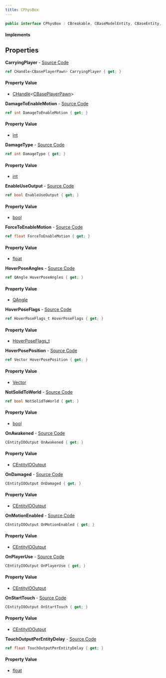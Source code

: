 ```yaml
---
title: CPhysBox
---
```


```csharp
public interface CPhysBox : CBreakable, CBaseModelEntity, CBaseEntity, CEntityInstance, ISchemaClass<CEntityInstance>, ISchemaClass<CBaseEntity>, ISchemaClass<CBaseModelEntity>, ISchemaClass<CBreakable>, ISchemaClass<CPhysBox>, ISchemaField, ISchemaClass, INativeHandle
```

#### Implements

## Properties

**CarryingPlayer** - [Source Code](https://github.com/swiftly-solution/swiftlys2/blob/main/managed/src/SwiftlyS2.Generated/Schemas/Interfaces/CPhysBox.cs#L44)

```csharp
ref CHandle<CBasePlayerPawn> CarryingPlayer { get; }
```

#### Property Value

- [CHandle](/docs/api/shared/natives/chandle-1)<[CBasePlayerPawn](/docs/api/shared/schemadefinitions/cbaseplayerpawn)>

**DamageToEnableMotion** - [Source Code](https://github.com/swiftly-solution/swiftlys2/blob/main/managed/src/SwiftlyS2.Generated/Schemas/Interfaces/CPhysBox.cs#L18)

```csharp
ref int DamageToEnableMotion { get; }
```

#### Property Value

- [int](https://learn.microsoft.com/dotnet/api/system.int32)

**DamageType** - [Source Code](https://github.com/swiftly-solution/swiftlys2/blob/main/managed/src/SwiftlyS2.Generated/Schemas/Interfaces/CPhysBox.cs#L16)

```csharp
ref int DamageType { get; }
```

#### Property Value

- [int](https://learn.microsoft.com/dotnet/api/system.int32)

**EnableUseOutput** - [Source Code](https://github.com/swiftly-solution/swiftlys2/blob/main/managed/src/SwiftlyS2.Generated/Schemas/Interfaces/CPhysBox.cs#L28)

```csharp
ref bool EnableUseOutput { get; }
```

#### Property Value

- [bool](https://learn.microsoft.com/dotnet/api/system.boolean)

**ForceToEnableMotion** - [Source Code](https://github.com/swiftly-solution/swiftlys2/blob/main/managed/src/SwiftlyS2.Generated/Schemas/Interfaces/CPhysBox.cs#L20)

```csharp
ref float ForceToEnableMotion { get; }
```

#### Property Value

- [float](https://learn.microsoft.com/dotnet/api/system.single)

**HoverPoseAngles** - [Source Code](https://github.com/swiftly-solution/swiftlys2/blob/main/managed/src/SwiftlyS2.Generated/Schemas/Interfaces/CPhysBox.cs#L24)

```csharp
ref QAngle HoverPoseAngles { get; }
```

#### Property Value

- [QAngle](/docs/api/shared/natives/qangle)

**HoverPoseFlags** - [Source Code](https://github.com/swiftly-solution/swiftlys2/blob/main/managed/src/SwiftlyS2.Generated/Schemas/Interfaces/CPhysBox.cs#L30)

```csharp
ref HoverPoseFlags_t HoverPoseFlags { get; }
```

#### Property Value

- [HoverPoseFlags_t](/docs/api/shared/schemadefinitions/hoverposeflags_t)

**HoverPosePosition** - [Source Code](https://github.com/swiftly-solution/swiftlys2/blob/main/managed/src/SwiftlyS2.Generated/Schemas/Interfaces/CPhysBox.cs#L22)

```csharp
ref Vector HoverPosePosition { get; }
```

#### Property Value

- [Vector](/docs/api/shared/natives/vector)

**NotSolidToWorld** - [Source Code](https://github.com/swiftly-solution/swiftlys2/blob/main/managed/src/SwiftlyS2.Generated/Schemas/Interfaces/CPhysBox.cs#L26)

```csharp
ref bool NotSolidToWorld { get; }
```

#### Property Value

- [bool](https://learn.microsoft.com/dotnet/api/system.boolean)

**OnAwakened** - [Source Code](https://github.com/swiftly-solution/swiftlys2/blob/main/managed/src/SwiftlyS2.Generated/Schemas/Interfaces/CPhysBox.cs#L36)

```csharp
CEntityIOOutput OnAwakened { get; }
```

#### Property Value

- [CEntityIOOutput](/docs/api/shared/schemadefinitions/centityiooutput)

**OnDamaged** - [Source Code](https://github.com/swiftly-solution/swiftlys2/blob/main/managed/src/SwiftlyS2.Generated/Schemas/Interfaces/CPhysBox.cs#L34)

```csharp
CEntityIOOutput OnDamaged { get; }
```

#### Property Value

- [CEntityIOOutput](/docs/api/shared/schemadefinitions/centityiooutput)

**OnMotionEnabled** - [Source Code](https://github.com/swiftly-solution/swiftlys2/blob/main/managed/src/SwiftlyS2.Generated/Schemas/Interfaces/CPhysBox.cs#L38)

```csharp
CEntityIOOutput OnMotionEnabled { get; }
```

#### Property Value

- [CEntityIOOutput](/docs/api/shared/schemadefinitions/centityiooutput)

**OnPlayerUse** - [Source Code](https://github.com/swiftly-solution/swiftlys2/blob/main/managed/src/SwiftlyS2.Generated/Schemas/Interfaces/CPhysBox.cs#L40)

```csharp
CEntityIOOutput OnPlayerUse { get; }
```

#### Property Value

- [CEntityIOOutput](/docs/api/shared/schemadefinitions/centityiooutput)

**OnStartTouch** - [Source Code](https://github.com/swiftly-solution/swiftlys2/blob/main/managed/src/SwiftlyS2.Generated/Schemas/Interfaces/CPhysBox.cs#L42)

```csharp
CEntityIOOutput OnStartTouch { get; }
```

#### Property Value

- [CEntityIOOutput](/docs/api/shared/schemadefinitions/centityiooutput)

**TouchOutputPerEntityDelay** - [Source Code](https://github.com/swiftly-solution/swiftlys2/blob/main/managed/src/SwiftlyS2.Generated/Schemas/Interfaces/CPhysBox.cs#L32)

```csharp
ref float TouchOutputPerEntityDelay { get; }
```

#### Property Value

- [float](https://learn.microsoft.com/dotnet/api/system.single)

